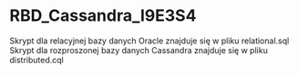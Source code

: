 # RBD_Cassandra_I9E3S4

Skrypt dla relacyjnej bazy danych Oracle znajduje się w pliku relational.sql
Skrypt dla rozproszonej bazy danych Cassandra znajduje się w pliku distributed.cql
